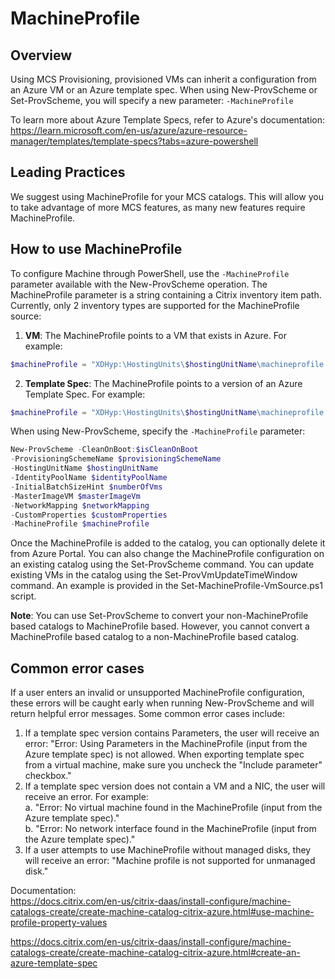 # MachineProfile
## Overview
Using MCS Provisioning, provisioned VMs can inherit a configuration from an Azure VM or an Azure template spec. When using New-ProvScheme or Set-ProvScheme, you will specify a new parameter: `-MachineProfile`

To learn more about Azure Template Specs, refer to Azure's documentation: https://learn.microsoft.com/en-us/azure/azure-resource-manager/templates/template-specs?tabs=azure-powershell

## Leading Practices
We suggest using MachineProfile for your MCS catalogs. This will allow you to take advantage of more MCS features, as many new features require MachineProfile. 

## How to use MachineProfile
To configure Machine through PowerShell, use the `-MachineProfile` parameter available with the New-ProvScheme operation. The MachineProfile parameter is a string containing a Citrix inventory item path. Currently, only 2 inventory types are supported for the MachineProfile source:
1. **VM**: The MachineProfile points to a VM that exists in Azure. For example:
```powershell
$machineProfile = "XDHyp:\HostingUnits\$hostingUnitName\machineprofile.folder\$resourceGroupName.resourcegroup\$machineProfileVmName.vm"
```
2. **Template Spec**: The MachineProfile points to a version of an Azure Template Spec. For example:
```powershell
$machineProfile = "XDHyp:\HostingUnits\$hostingUnitName\machineprofile.folder\$resourceGroupName.resourcegroup\$templateSpecName.templatespec\$templateSpecVersion.templatespecversion"
```

When using New-ProvScheme, specify the `-MachineProfile` parameter:
```powershell
New-ProvScheme -CleanOnBoot:$isCleanOnBoot 
-ProvisioningSchemeName $provisioningSchemeName 
-HostingUnitName $hostingUnitName 
-IdentityPoolName $identityPoolName 
-InitialBatchSizeHint $numberOfVms 
-MasterImageVM $masterImageVm 
-NetworkMapping $networkMapping 
-CustomProperties $customProperties 
-MachineProfile $machineProfile
```

Once the MachineProfile is added to the catalog, you can optionally delete it from Azure Portal. You can also change the MachineProfile configuration on an existing catalog using the Set-ProvScheme command. You can update existing VMs in the catalog using the Set-ProvVmUpdateTimeWindow command. An example is provided in the Set-MachineProfile-VmSource.ps1 script. 

**Note**: You can use Set-ProvScheme to convert your non-MachineProfile based catalogs to MachineProfile based. However, you cannot convert a MachineProfile based catalog to a non-MachineProfile based catalog. 

## Common error cases
If a user enters an invalid or unsupported MachineProfile configuration, these errors will be caught early when running New-ProvScheme and will return helpful error messages. Some common error cases include:

1. If a template spec version contains Parameters, the user will receive an error: "Error: Using Parameters in the MachineProfile (input from the Azure template spec) is not allowed. When exporting template spec from a virtual machine, make sure you uncheck the "Include parameter" checkbox."
2. If a template spec version does not contain a VM and a NIC, the user will receive an error. For example: \
	a. "Error: No virtual machine found in the MachineProfile (input from the Azure template spec)." \
	b. "Error: No network interface found in the MachineProfile (input from the Azure template spec)."
3. If a user attempts to use MachineProfile without managed disks, they will receive an error: "Machine profile is not supported for unmanaged disk."

Documentation:  
https://docs.citrix.com/en-us/citrix-daas/install-configure/machine-catalogs-create/create-machine-catalog-citrix-azure.html#use-machine-profile-property-values 

https://docs.citrix.com/en-us/citrix-daas/install-configure/machine-catalogs-create/create-machine-catalog-citrix-azure.html#create-an-azure-template-spec

[Documentation]: < https://docs.citrix.com/en-us/citrix-daas/install-configure/machine-catalogs-create/create-machine-catalog-citrix-azure.html#use-machine-profile-property-values >